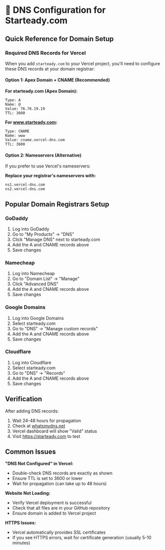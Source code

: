 # 🔗 DNS Configuration for Starteady.com

## Quick Reference for Domain Setup

### Required DNS Records for Vercel

When you add `starteady.com` to your Vercel project, you'll need to configure these DNS records at your domain registrar:

#### Option 1: Apex Domain + CNAME (Recommended)

**For starteady.com (Apex Domain):**
```
Type: A
Name: @
Value: 76.76.19.19
TTL: 3600
```

**For www.starteady.com:**
```
Type: CNAME
Name: www
Value: cname.vercel-dns.com
TTL: 3600
```

#### Option 2: Nameservers (Alternative)

If you prefer to use Vercel's nameservers:

**Replace your registrar's nameservers with:**
```
ns1.vercel-dns.com
ns2.vercel-dns.com
```

## Popular Domain Registrars Setup

### GoDaddy
1. Log into GoDaddy
2. Go to "My Products" → "DNS"
3. Click "Manage DNS" next to starteady.com
4. Add the A and CNAME records above
5. Save changes

### Namecheap
1. Log into Namecheap
2. Go to "Domain List" → "Manage"
3. Click "Advanced DNS"
4. Add the A and CNAME records above
5. Save changes

### Google Domains
1. Log into Google Domains
2. Select starteady.com
3. Go to "DNS" → "Manage custom records"
4. Add the A and CNAME records above
5. Save changes

### Cloudflare
1. Log into Cloudflare
2. Select starteady.com
3. Go to "DNS" → "Records"
4. Add the A and CNAME records above
5. Save changes

## Verification

After adding DNS records:
1. Wait 24-48 hours for propagation
2. Check at [whatsmydns.net](https://whatsmydns.net)
3. Vercel dashboard will show "Valid" status
4. Visit https://starteady.com to test

## Common Issues

**"DNS Not Configured" in Vercel:**
- Double-check DNS records are exactly as shown
- Ensure TTL is set to 3600 or lower
- Wait for propagation (can take up to 48 hours)

**Website Not Loading:**
- Verify Vercel deployment is successful
- Check that all files are in your GitHub repository
- Ensure domain is added to Vercel project

**HTTPS Issues:**
- Vercel automatically provides SSL certificates
- If you see HTTPS errors, wait for certificate generation (usually 5-10 minutes) 